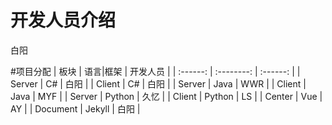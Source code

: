 # 开发人员介绍
白阳


#项目分配
|   板块   | 语言\|框架 | 开发人员 |
| :------: | :--------: | :------: |
|  Server  |     C#     |   白阳   |
|  Client  |     C#     |   白阳   |
|  Server  |    Java    |   WWR    |
|  Client  |    Java    |   MYF    |
|  Server  |   Python   |   久忆   |
|  Client  |   Python   |    LS    |
|  Center  |    Vue     |    AY    |
| Document |   Jekyll   |   白阳   |
  